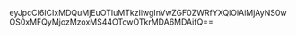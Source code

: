 eyJpcCI6ICIxMDQuMjEuOTIuMTkzIiwgInVwZGF0ZWRfYXQiOiAiMjAyNS0wOS0xMFQyMjozMzoxMS44OTcwOTkrMDA6MDAifQ==